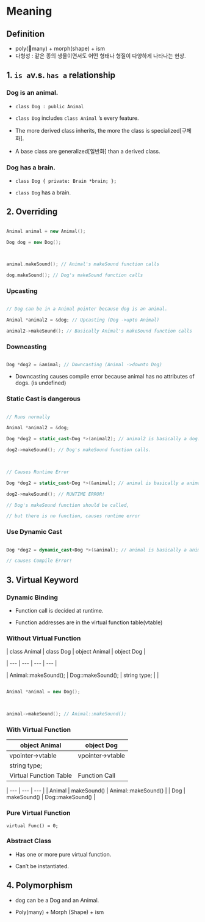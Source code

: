 # Meaning
## Definition
- poly(many) + morph(shape) + ism
- 다형성 : 같은 종의 생물이면서도 어떤 형태나 형질이 다양하게 나타나는 현상.

## 1. `is a`v.s. `has a` relationship
### Dog is an animal.

  

- `class Dog : public Animal`

- `class Dog` includes `class Animal` ’s every feature.

- The more derived class inherits, the more the class is specialized[구체화].

- A base class are generalized[일반화] than a derived class.

  

### Dog has a brain.

  

- `class Dog { private: Brain *brain; };`

- `class Dog` has a brain.

  

## 2. Overriding

  

```cpp

Animal animal = new Animal();

Dog dog = new Dog();

  

animal.makeSound(); // Animal's makeSound function calls

dog.makeSound(); // Dog's makeSound function calls

```

  

### Upcasting

  

```cpp

// Dog can be in a Animal pointer because dog is an animal.

Animal *animal2 = &dog; // Upcasting (Dog ->upto Animal)

animal2->makeSound(); // Basically Animal's makeSound function calls

```

  

### Downcasting

  

```cpp

Dog *dog2 = &animal; // Downcasting (Animal ->downto Dog)

```

  

- Downcasting causes compile error because animal has no attributes of dogs. (is undefined)

  

### Static Cast is dangerous

  

```cpp

// Runs normally

Animal *animal2 = &dog;

Dog *dog2 = static_cast<Dog *>(animal2); // animal2 is basically a dog.

dog2->makeSound(); // Dog's makeSound function calls.

  

// Causes Runtime Error

Dog *dog2 = static_cast<Dog *>(&animal); // animal is basically a animal.

dog2->makeSound(); // RUNTIME ERROR!

// Dog's makeSound function should be called,

// but there is no function, causes runtime error

```

  

### Use Dynamic Cast

  

```cpp

Dog *dog2 = dynamic_cast<Dog *>(&animal); // animal is basically a animal.

// causes Compile Error!

```

  

## 3. Virtual Keyword

  

### Dynamic Binding

  

- Function call is decided at runtime.

- Function addresses are in the virtual function table(vtable)

  

### Without Virtual Function

  

| class Animal | class Dog | object Animal | object Dog |

| --- | --- | --- | --- |

| Animal::makeSound(); | Dog::makeSound(); | string type; | |

  

```cpp

Animal *animal = new Dog();

  

animal->makeSound(); // Animal::makeSound();

```

  

### With Virtual Function

  

| object Animal | object Dog |
| --- | --- |
| vpointer→vtable | vpointer→vtable |
| string type; | |
| Virtual Function Table | Function Call | Address |


| --- | --- | --- |
| Animal | makeSound() | Animal::makeSound() |
| Dog | makeSound() | Dog::makeSound() |
  

### Pure Virtual Function

  

`virtual Func() = 0;`

  

### Abstract Class

  

- Has one or more pure virtual function.

- Can’t be instantiated.

  

## 4. Polymorphism

  

- dog can be a Dog and an Animal.

- Poly(many) + Morph (Shape) + ism
